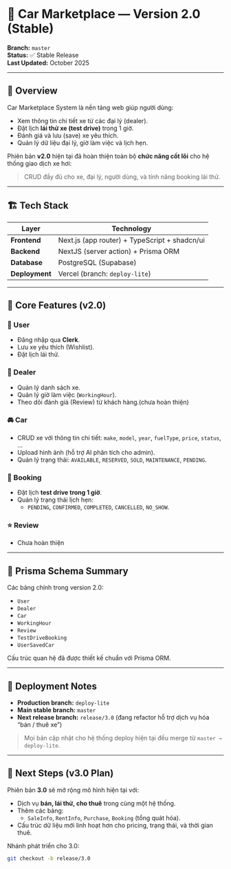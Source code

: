 # 🚗 Car Marketplace — Version 2.0 (Stable)

**Branch:** `master`  
**Status:** ✅ Stable Release  
**Last Updated:** October 2025

---

## 🧩 Overview

Car Marketplace System là nền tảng web giúp người dùng:
- Xem thông tin chi tiết xe từ các đại lý (dealer).
- Đặt lịch **lái thử xe (test drive)** trong 1 giờ.
- Đánh giá và lưu (save) xe yêu thích.
- Quản lý dữ liệu đại lý, giờ làm việc và lịch hẹn.

Phiên bản **v2.0** hiện tại đã hoàn thiện toàn bộ **chức năng cốt lõi** cho hệ thống giao dịch xe hơi:
> CRUD đầy đủ cho xe, đại lý, người dùng, và tính năng booking lái thử.

---

## 🏗️ Tech Stack

| Layer | Technology |
|-------|-------------|
| **Frontend** | Next.js (app router) + TypeScript + shadcn/ui  |
| **Backend** | NextJS (server action) + Prisma ORM |
| **Database** | PostgreSQL (Supabase) |
| **Deployment** | Vercel (branch: `deploy-lite`) |

---

## 🧠 Core Features (v2.0)

### 👤 User
- Đăng nhập qua **Clerk**.
- Lưu xe yêu thích (Wishlist).
- Đặt lịch lái thử.

### 🏢 Dealer
- Quản lý danh sách xe.
- Quản lý giờ làm việc (`WorkingHour`).
- Theo dõi đánh giá (Review) từ khách hàng.(chưa hoàn thiện)

### 🚘 Car
- CRUD xe với thông tin chi tiết: `make`, `model`, `year`, `fuelType`, `price`, `status`, ...
- Upload hình ảnh (hỗ trợ AI phân tích cho admin).
- Quản lý trạng thái: `AVAILABLE`, `RESERVED`, `SOLD`, `MAINTENANCE`, `PENDING`.

### 🧾 Booking
- Đặt lịch **test drive trong 1 giờ**.
- Quản lý trạng thái lịch hẹn:
  - `PENDING`, `CONFIRMED`, `COMPLETED`, `CANCELLED`, `NO_SHOW`.

### ⭐ Review
- Chưa hoàn thiện

---

## 🧱 Prisma Schema Summary

Các bảng chính trong version 2.0:
- `User`
- `Dealer`
- `Car`
- `WorkingHour`
- `Review`
- `TestDriveBooking`
- `UserSavedCar`

Cấu trúc quan hệ đã được thiết kế chuẩn với Prisma ORM.

---

## 🚀 Deployment Notes

- **Production branch:** `deploy-lite`
- **Main stable branch:** `master`
- **Next release branch:** `release/3.0` (đang refactor hỗ trợ dịch vụ hóa “bán / thuê xe”)

> Mọi bản cập nhật cho hệ thống deploy hiện tại đều merge từ `master → deploy-lite`.

---

## 🧭 Next Steps (v3.0 Plan)

Phiên bản **3.0** sẽ mở rộng mô hình hiện tại với:
- Dịch vụ **bán, lái thử, cho thuê** trong cùng một hệ thống.
- Thêm các bảng:
  - `SaleInfo`, `RentInfo`, `Purchase`, `Booking` (tổng quát hóa).
- Cấu trúc dữ liệu mới linh hoạt hơn cho pricing, trạng thái, và thời gian thuê.

Nhánh phát triển cho 3.0:  
```bash
git checkout -b release/3.0
